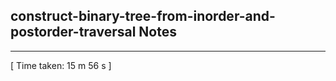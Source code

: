 <h2>construct-binary-tree-from-inorder-and-postorder-traversal Notes</h2><hr>[ Time taken: 15 m 56 s ]
